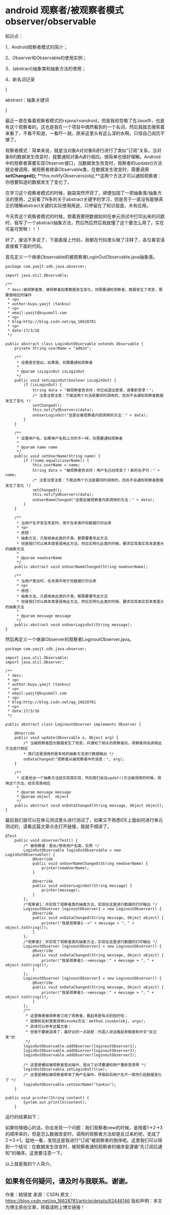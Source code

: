 # android 观察者/被观察者模式 observer/observable

知识点：

1、Android观察者模式的简介；

2、Observer和Observable的使用实例；

3、(abstract)抽象类和抽象方法的使用；

4、新名词记录

{

abstract：抽象关键词

}


最近一直在看着观察者模式的rxjava/rxandroid，但是我却忽略了在Java中，也是有这个观察者的。这也是我在一个项目中偶然看到的一个名词，然后我就去搜索着来看了，不看不知道，一看吓一跳，原来这里头有这么深的水啊。只怪自己阅历不够了。


观察者模式：简单来说，就是当对象A对对象B进行进行了类似“订阅”关系，当对象B的数据发生改变时，就要通知对象A进行相应。很简单也很好理解。Android中的观察者需要实现Observer接口，当数据发生改变时，观察者的update()方法就会被调用，被观察者继承Observable类，在数据发生改变时，需要调用**setChanged();** **this.notifyObservers(obj);**这两个方法才可以通知观察者：你想要知道的数据发生了变化了。


在学习这个观察者模式的时候，脑袋突然开窍了，顺便加固了一把抽象类/抽象方法的使用，之前看了N多的关于abstract关键字的学习，但是苦于一直没有能够真正的理解abstract关键的实际使用用途，只停留在了知识层面，木有应用。


今天弄这个观察者模式的时候，想着我要把数据如何在单元测试中打印出来的问题时，我写了一个abstract抽象方法，然后然后然后我就懂了这个要怎么用了。实在可喜可贺啊！！！


好了，废话不多说了，下面直接上代码，我都在代码里头做了注释了，各位看官请直接看下面的代码。

首先定义一个继承Observable的被观察者LoginOutObservable.java抽象类。

    package com.yaojt.sdk.java.observer;
     
    import java.util.Observable;
     
    /**
     * desc:被观察者类，被观察者如果数据发生变化，则需要通知观察者，数据发生了改变，需要做相应的操作
     * <p>
     * author:kuyu.yaojt (tanksu)
     * <p>
     * email:yaojt@kuyumall.com
     * <p>
     * blog:http://blog.csdn.net/qq_16628781
     * <p>
     * date:17/3/16
     */
     
    public abstract class LoginOutObservable extends Observable {
        private String userName = "admin";
     
        /**
         * 设置是否登出，如果是，则需要通知观察者
         *
         * @param isLoginOut isLoginOut
         */
        public void setLoginOut(boolean isLoginOut) {
            if (isLoginOut) {
                String data = "被观察者告诉你：你已经退出登录，请重新登录！";
                /* 注意注意注意：下面这两个方法是要同时调用的，否则不会通知观察者数据发生了变化 */
                setChanged();
                this.notifyObservers(data);
                onUserLoginOut("这是在被观察者内部调用的方法：" + data);
            }
        }
     
        /**
         * 设置用户名，如果用户名和上次的不一样，则需要通知观察者
         *
         * @param name name
         */
        public void setUserName(String name) {
            if (!name.equals(userName)) {
                this.userName = name;
                String data = "被观察者告诉你：用户名已经改变了！新的名字为：" + name;
                /* 注意注意注意：下面这两个方法是要同时调用的，否则不会通知观察者数据发生了变化 */
                setChanged();
                this.notifyObservers(data);
                onUserNameChanged("这是在被观察者内部调用的方法：" + data);
            }
        }
     
        /**
         * 当用户名字发生改变时，用于在本类中将数据打印出来
         * <p>
         * 感悟：
         * 抽象方法，凡是继承此类的子类，都需要重写此方法
         * 但是我们可以再本类里调用此方法，然后实例化此类的时候，要求实现类实现本类里头的抽象方法
         *
         * @param newUserName
         */
        public abstract void onUserNameChanged(String newUserName);
     
        /**
         * 当用户登出时，在本类中用于将数据打印出来
         * <p>
         * 感悟：
         * 抽象方法，凡是继承此类的子类，都需要重写此方法
         * 但是我们可以再本类里调用此方法，然后实例化此类的时候，要求实现类实现本类里头的抽象方法
         *
         * @param message message
         */
        public abstract void onUserLoginOut(String message);
    }

然后再定义一个继承Observer的观察者LoginoutObserver.java。

    package com.yaojt.sdk.java.observer;
     
    import java.util.Observable;
    import java.util.Observer;
     
    /**
     * desc:
     * <p>
     * author:kuyu.yaojt (tanksu)
     * <p>
     * email:yaojt@kuyumall.com
     * <p>
     * blog:http://blog.csdn.net/qq_16628781
     * <p>
     * date:17/3/16
     */
     
    public abstract class LoginoutObserver implements Observer {
     
        @Override
        public void update(Observable o, Object arg) {
            /* 当被观察者因为数据发生了改变，并通知了相关的观察者后，观察者将会调用此方法进行相应
            * 我们这里调用的是本地的抽象方法进行数据输出 */
            onDataChanged("观察者从被观察者中的消息：", arg);
        }
     
        /**
         * 这里给出一个抽象方法给实现类实现，然后我们会在updat()方法被调用的时候，调用这个方法，给实现类相应
         *
         * @param message message
         * @param object  object
         */
        public abstract void onDataChanged(String message, Object object);
    }

最后我们就可以在单元测试里头进行测试了，如果又不熟悉IDE上面如何进行单元测试的，请看这篇文章点击打开链接，我就不细讲了。

    @Test
        public void observerTest() {
            /* 被观察者：登出/修改用户名类，实例 */
            LoginOutObservable loginOutObservable = new LoginOutObservable() {
                @Override
                public void onUserNameChanged(String newUserName) {
                    printer(newUserName);
                }
     
                @Override
                public void onUserLoginOut(String message) {
                    printer(message);
                }
            };
            /*观察者1：并实现了观察者类的抽象方法，实现在这里进行数据的打印输出 */
            LoginoutObserver loginoutObserver1 = new LoginoutObserver() {
                @Override
                public void onDataChanged(String message, Object object) {
                    printer("我是观察者1-->" + message + "，" + object.toString());
                }
            };
            /*观察者2：并实现了观察者类的抽象方法，实现在这里进行数据的打印输出 */
            LoginoutObserver loginoutObserver2 = new LoginoutObserver() {
                @Override
                public void onDataChanged(String message, Object object) {
                    printer("我是观察者2-->message：" + message + "，" + object.toString());
                }
            };
            LoginoutObserver loginoutObserver3 = new LoginoutObserver() {
                @Override
                public void onDataChanged(String message, Object object) {
                    printer("我是观察者3-->message：" + message + "，" + object.toString());
                }
            };
            /**
             * 这里像是被观察者订阅了观察者，看起来是有点别扭的哈；
             * 就像和反射里面调用invoke方法：method.invoke(obj, args);
             * 具体可以参考这篇文章：
             * 但是不要被混淆了，最好记的一点就是：外国人说话看起来都是和中文"反过来"的
             */
            loginOutObservable.addObserver(loginoutObserver1);
            loginOutObservable.addObserver(loginoutObserver3);
            loginOutObservable.addObserver(loginoutObserver2);
     
            /* 这里是模拟被观察者登出操作，登出了必须要通知用户重新登录啊 */
            loginOutObservable.setLoginOut(true);
            /* 这里是模拟被观察者修改了用户名操作，导致前后用户名不一致而引起数据变化了 */
            loginOutObservable.setUserName("tanksu");
        }
     
    public void printer(String content) {
            System.out.println(content);
        }

运行的结果如下：



如果你够细心的话，你会发现一个问题：我们观察者new的时候，是按着1->2->3的顺序来的，但是怎么数据改变时，调用的观察者方法却是反过来的呢，变成了2->3->1。猛地一看，发现这是我进行“订阅”被观察者的倒序呢。这里我们可以得到一个结论：在数据发生改变时，被观察者通知观察者的循序是遵循“先订阅后通知”的循序。这里要注意一下。


以上就是我的个人简介。

如果有任何疑问，请及时与我联系。谢谢。
--------------------- 
作者：姚镜堂 
来源：CSDN 
原文：https://blog.csdn.net/qq_16628781/article/details/62446146 
版权声明：本文为博主原创文章，转载请附上博文链接！